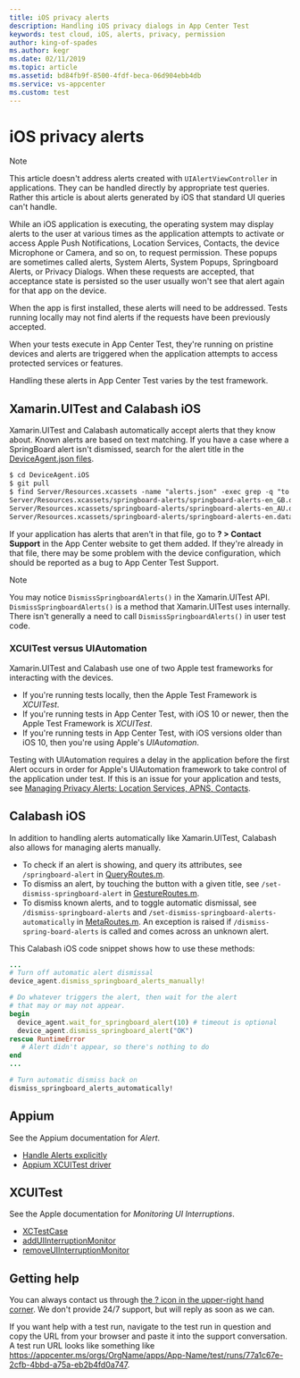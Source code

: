 ```yaml
---
title: iOS privacy alerts
description: Handling iOS privacy dialogs in App Center Test
keywords: test cloud, iOS, alerts, privacy, permission
author: king-of-spades
ms.author: kegr
ms.date: 02/11/2019
ms.topic: article
ms.assetid: bd84fb9f-8500-4fdf-beca-06d904ebb4db
ms.service: vs-appcenter
ms.custom: test
---
```


# iOS privacy alerts
> [!NOTE]
>This article doesn't address alerts created with `UIAlertViewController` in applications. They can be handled directly by appropriate test queries. Rather this article is about alerts generated by iOS that standard UI queries can't handle.

While an iOS application is executing, the operating system may display alerts to the user at various times as the application attempts to activate or access Apple Push Notifications, Location Services, Contacts, the device Microphone or Camera, and so on, to request permission. These popups are sometimes called alerts, System Alerts, System Popups, Springboard Alerts, or Privacy Dialogs. When these requests are accepted, that acceptance state is persisted so the user usually won't see that alert again for that app on the device.

When the app is first installed, these alerts will need to be addressed. Tests running locally may not find alerts if the requests have been previously accepted.

When your tests execute in App Center Test, they're running on pristine devices and alerts are triggered when the application attempts to access protected services or features.

Handling these alerts in App Center Test varies by the test framework.

## Xamarin.UITest and Calabash iOS
Xamarin.UITest and Calabash automatically accept alerts that they know about. Known alerts are based on text matching. If you have a case where a SpringBoard alert isn't dismissed, search for the alert title in the [DeviceAgent.json files](https://github.com/calabash/DeviceAgent.iOS/tree/develop/Server/Resources.xcassets/springboard-alerts). 

```xml
$ cd DeviceAgent.iOS
$ git pull
$ find Server/Resources.xcassets -name "alerts.json" -exec grep -q "to access your location" {} \; -print
Server/Resources.xcassets/springboard-alerts/springboard-alerts-en_GB.dataset/alerts.json
Server/Resources.xcassets/springboard-alerts/springboard-alerts-en_AU.dataset/alerts.json
Server/Resources.xcassets/springboard-alerts/springboard-alerts-en.dataset/alerts.json
```

If your application has alerts that aren't in that file, go to **? > Contact Support** in the App Center website to get them added. If they're already in that file, there may be some problem with the device configuration, which should be reported as a bug to App Center Test Support.  

> [!NOTE]
> You may notice `DismissSpringboardAlerts()` in the Xamarin.UITest API. `DismissSpringboardAlerts()` is a method that Xamarin.UITest uses internally. There isn't generally a need to call `DismissSpringboardAlerts()` in user test code.

### XCUITest versus UIAutomation
Xamarin.UITest and Calabash use one of two Apple test frameworks for interacting with the devices. 

* If you're running tests locally, then the Apple Test Framework is *XCUITest*.
* If you're running tests in App Center Test, with iOS 10 or newer, then the Apple Test Framework is *XCUITest*.
* If you're running tests in App Center Test, with iOS versions older than iOS 10, then you're using Apple's *UIAutomation*.

Testing with UIAutomation requires a delay in the application before the first Alert occurs in order for Apple's UIAutomation framework to take control of the application under test. If this is an issue for your application and tests, see [Managing Privacy Alerts: Location Services, APNS, Contacts](https://github.com/calabash/calabash-ios/wiki/Managing-Privacy-Alerts:--Location-Services,-APNS,-Contacts).

## Calabash iOS
In addition to handling alerts automatically like Xamarin.UITest, Calabash also allows for managing alerts manually.

* To check if an alert is showing, and query its attributes, see `/springboard-alert` in [QueryRoutes.m](https://github.com/calabash/DeviceAgent.iOS/blob/develop/Server/Routes/QueryRoutes.m).
* To dismiss an alert, by touching the button with a given title, see `/set-dismiss-springboard-alert` in [GestureRoutes.m](https://github.com/calabash/DeviceAgent.iOS/blob/develop/Server/Routes/GestureRoutes.m).
* To dismiss known alerts, and to toggle automatic dismissal, see `/dismiss-springboard-alerts` and `/set-dismiss-springboard-alerts-automatically` in [MetaRoutes.m](https://github.com/calabash/DeviceAgent.iOS/blob/develop/Server/Routes/MetaRoutes.m). An exception is raised if `/dismiss-spring-board-alerts` is called and comes across an unknown alert.

This Calabash iOS code snippet shows how to use these methods:

```ruby
...
# Turn off automatic alert dismissal
device_agent.dismiss_springboard_alerts_manually!

# Do whatever triggers the alert, then wait for the alert
# that may or may not appear.
begin
  device_agent.wait_for_springboard_alert(10) # timeout is optional
  device_agent.dismiss_springboard_alert("OK")
rescue RuntimeError
   # Alert didn't appear, so there's nothing to do
end
...

# Turn automatic dismiss back on
dismiss_springboard_alerts_automatically!
```

## Appium
See the Appium documentation for *Alert*.

* [Handle Alerts explicitly](https://github.com/appium/appium/issues/6864#issuecomment-258193484)
* [Appium XCUITest driver](https://github.com/appium/appium-xcuitest-driver)

## XCUITest
See the Apple documentation for *Monitoring UI Interruptions*.

* [XCTestCase](https://developer.apple.com/documentation/xctest/xctestcase)
* [addUIInterruptionMonitor](https://developer.apple.com/documentation/xctest/xctestcase/1496273-adduiinterruptionmonitor)
* [removeUIInterruptionMonitor](https://developer.apple.com/documentation/xctest/xctestcase/1496263-removeuiinterruptionmonitor)

## Getting help
You can always contact us through [the ? icon in the upper-right hand corner](~/help.md). We don't provide 24/7 support, but will reply as soon as we can.

If you want help with a test run, navigate to the test run in question and copy the URL from your browser and paste it into the support conversation. A test run URL looks like something like https://appcenter.ms/orgs/OrgName/apps/App-Name/test/runs/77a1c67e-2cfb-4bbd-a75a-eb2b4fd0a747.
